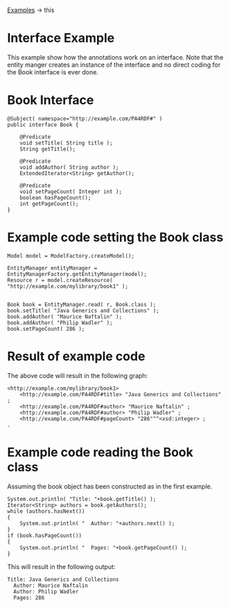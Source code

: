  [Examples](./index.html) -> this
 
Interface Example
==========

This example show how the annotations work on an interface.  Note that the entity manger creates an
instance of the interface and no direct coding for the Book interface is ever done.

Book Interface
==========

    @Subject( namespace="http://example.com/PA4RDF#" )
    public interface Book {

	    @Predicate
	    void setTitle( String title );
	    String getTitle();
	
	    @Predicate
	    void addAuthor( String author );
	    ExtendedIterator<String> getAuthor();
	
	    @Predicate
	    void setPageCount( Integer int );
	    boolean hasPageCount();
	    int getPageCount();
    }


Example code setting the Book class
===================================

    Model model = ModelFactory.createModel();

    EntityManager entityManager = EntityManagerFactory.getEntityManager(model);
    Resource r = model.createResource( "http://example.com/mylibrary/book1" );


    Book book = EntityManager.read( r, Book.class );
    book.setTitle( "Java Generics and Collections" );
    book.addAuthor( "Maurice Naftalin" );
    book.addAuthor( "Philip Wadler" );
    book.setPageCount( 286 );



Result of example code
======================

The above code will result in the following graph:

    <http://example.com/mylibrary/book1> 
        <http://example.com/PA4RDF#title> "Java Generics and Collections" ;
        <http://example.com/PA4RDF#author> "Maurice Naftalin" ;
        <http://example.com/PA4RDF#author> "Philip Wadler" ;
        <http://example.com/PA4RDF#pageCount> "286"^^<xsd:integer> ;
    .


Example code reading the Book class
===================================

Assuming the book object has been constructed as in the first example.

    System.out.println( "Title: "+book.getTitle() );
    Iterator<String> authors = book.getAuthors();
    while (authors.hasNext())
    {
        System.out.println( "  Author: "+authors.next() );
    }
    if (book.hasPageCount())
    {
        System.out.println( "  Pages: "+book.getPageCount() );
    }

This will result in the following output:

    Title: Java Generics and Collections
      Author: Maurice Naftalin
      Author: Philip Wadler
      Pages: 286
